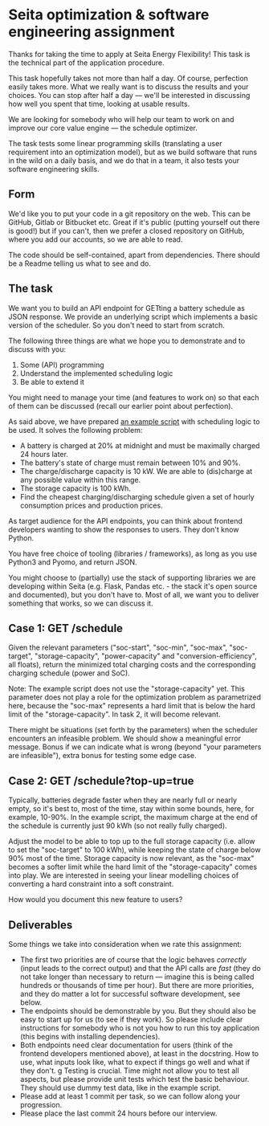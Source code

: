 # Seita optimization & software engineering assignment

Thanks for taking the time to apply at Seita Energy Flexibility! This task is the technical part of the application procedure.

This task hopefully takes not more than half a day. Of course, perfection easily takes more. What we really want is to discuss the results and your choices. You can stop after half a day ― we'll be interested in discussing how well you spent that time, looking at usable results.

We are looking for somebody who will help our team to work on and improve our core value engine ― the schedule optimizer.

The task tests some linear programming skills (translating a user requirement into an optimization model), but as we build software that runs in the wild on a daily basis, and we do that in a team, it also tests your software engineering skills.

## Form

We'd like you to put your code in a git repository on the web. This can be GitHub, Gitlab or Bitbucket etc.
Great if it's public (putting yourself out there is good!) but if you can't, then we prefer a closed repository on GitHub, where you add our accounts, so we are able to read.

The code should be self-contained, apart from dependencies.
There should be a Readme telling us what to see and do.

## The task

We want you to build an API endpoint for GETting a battery schedule as JSON response.
We provide an underlying script which implements a basic version of the scheduler. So you don't need to start from scratch.

The following three things are what we hope you to demonstrate and to discuss with you:

1. Some (API) programming
2. Understand the implemented scheduling logic
3. Be able to extend it

You might need to manage your time (and features to work on) so that each of them can be discussed (recall our earlier point about perfection).

As said above, we have prepared [an example script](example_script.py) with scheduling logic to be used. It solves the following problem:

- A battery is charged at 20% at midnight and must be maximally charged 24 hours later.
- The battery's state of charge must remain between 10% and 90%.
- The charge/discharge capacity is 10 kW. We are able to (dis)charge at any possible value within this range.
- The storage capacity is 100 kWh.
- Find the cheapest charging/discharging schedule given a set of hourly consumption prices and production prices.

As target audience for the API endpoints, you can think about frontend developers wanting to show the responses to users. They don't know Python.

You have free choice of tooling (libraries / frameworks), as long as you use Python3 and Pyomo, and return JSON.

You might choose to (partially) use the stack of supporting libraries we are developing within Seita (e.g. Flask, Pandas etc. - the stack it's open source and documented), but you don't have to.
Most of all, we want you to deliver something that works, so we can discuss it.


## Case 1: GET /schedule

Given the relevant parameters ("soc-start", "soc-min", "soc-max", "soc-target", "storage-capacity", "power-capacity" and "conversion-efficiency", all floats), return the minimized total charging costs and the corresponding charging schedule (power and SoC).

Note: The example script does not use the "storage-capacity" yet. This parameter does not play a role for the optimization problem as parametrized here, because the "soc-max" represents a hard limit that is below the hard limit of the "storage-capacity". In task 2, it will become relevant.

There might be situations (set forth by the parameters) when the scheduler encounters an infeasible problem. We should show a meaningful error message. Bonus if we can indicate what is wrong (beyond "your parameters are infeasible"), extra bonus for testing some edge case.


## Case 2: GET /schedule?top-up=true

Typically, batteries degrade faster when they are nearly full or nearly empty, so it's best to, most of the time, stay within some bounds, here, for example, 10-90%.
In the example script, the maximum charge at the end of the schedule is currently just 90 kWh (so not really fully charged).

Adjust the model to be able to top up to the full storage capacity (i.e. allow to set the "soc-target" to 100 kWh), while keeping the state of charge below 90% most of the time.
Storage capacity is now relevant, as the "soc-max" becomes a softer limit while the hard limit of the "storage-capacity" comes into play.
We are interested in seeing your linear modelling choices of converting a hard constraint into a soft constraint.

How would you document this new feature to users?


## Deliverables

Some things we take into consideration when we rate this assignment:

* The first two priorities are of course that the logic behaves *correctly* (input leads to the correct output) and that the API calls are *fast* (they do not take longer than necessary to return ― imagine this is being called hundreds or thousands of time per hour). But there are more priorities, and they do matter a lot for successful software development, see below.
* The endpoints should be demonstrable by you. But they should also be easy to start up for us (to see if they work). So please include clear instructions for somebody who is not you how to run this toy application (this begins with installing dependencies).
* Both endpoints need clear documentation for users (think of the frontend developers mentioned above), at least in the docstring. How to use, what inputs look like, what to expect if things go well and what if they don't.
g Testing is crucial. Time might not allow you to test all aspects, but please provide unit tests which test the basic behaviour. They should use dummy test data, like in the example script.
* Please add at least 1 commit per task, so we can follow along your progression.
* Please place the last commit 24 hours before our interview.
